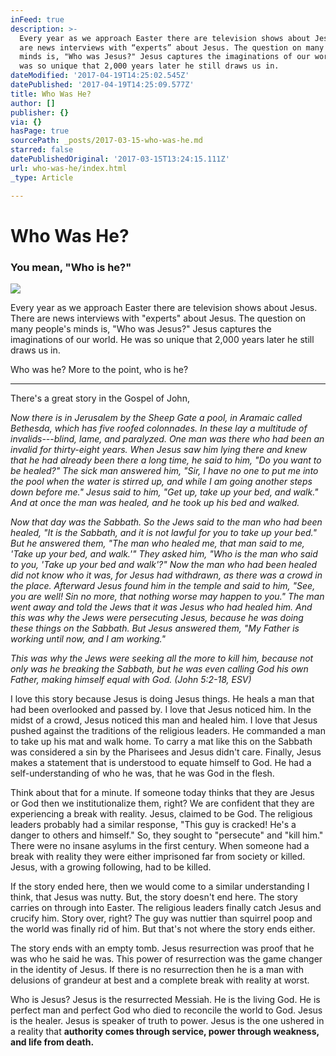 ```yaml
---
inFeed: true
description: >-
  Every year as we approach Easter there are television shows about Jesus. There
  are news interviews with “experts” about Jesus. The question on many people's
  minds is, "Who was Jesus?" Jesus captures the imaginations of our world. He
  was so unique that 2,000 years later he still draws us in.
dateModified: '2017-04-19T14:25:02.545Z'
datePublished: '2017-04-19T14:25:09.577Z'
title: Who Was He?
author: []
publisher: {}
via: {}
hasPage: true
sourcePath: _posts/2017-03-15-who-was-he.md
starred: false
datePublishedOriginal: '2017-03-15T13:24:15.111Z'
url: who-was-he/index.html
_type: Article

---
```

# Who Was He?

### You mean, "Who is he?"
![](https://imgflo.herokuapp.com/graph/2b2431f8e7ba7b0/ae2c790522ce9bc5540843ef14eb0801/croprotate.jpg?cropheight=2212&cropwidth=3316&degrees=0&input=https%3A%2F%2Fthe-grid-user-content.s3-us-west-2.amazonaws.com%2F365e5101-8aad-4680-b915-0b4159a8a4cc.jpg&x=0&y=0)

Every year as we approach Easter there are television shows about Jesus. There are news interviews with "experts" about Jesus. The question on many people's minds is, "Who was Jesus?" Jesus captures the imaginations of our world. He was so unique that 2,000 years later he still draws us in.

Who was he? More to the point, who is he?

---

There's a great story in the Gospel of John,

_Now there is in Jerusalem by the Sheep Gate a pool, in Aramaic called Bethesda, which has five roofed colonnades. In these lay a multitude of invalids---blind, lame, and paralyzed. One man was there who had been an invalid for thirty-eight years. When Jesus saw him lying there and knew that he had already been there a long time, he said to him, "Do you want to be healed?" The sick man answered him, "Sir, I have no one to put me into the pool when the water is stirred up, and while I am going another steps down before me." Jesus said to him, "Get up, take up your bed, and walk." And at once the man was healed, and he took up his bed and walked._

_Now that day was the Sabbath. So the Jews said to the man who had been healed, "It is the Sabbath, and it is not lawful for you to take up your bed." But he answered them, "The man who healed me, that man said to me, 'Take up your bed, and walk.'" They asked him, "Who is the man who said to you, 'Take up your bed and walk'?" Now the man who had been healed did not know who it was, for Jesus had withdrawn, as there was a crowd in the place. Afterward Jesus found him in the temple and said to him, "See, you are well! Sin no more, that nothing worse may happen to you." The man went away and told the Jews that it was Jesus who had healed him. And this was why the Jews were persecuting Jesus, because he was doing these things on the Sabbath. But Jesus answered them, "My Father is working until now, and I am working."_

_This was why the Jews were seeking all the more to kill him, because not only was he breaking the Sabbath, but he was even calling God his own Father, making himself equal with God. (John 5:2-18, ESV)_

I love this story because Jesus is doing Jesus things. He heals a man that had been overlooked and passed by. I love that Jesus noticed him. In the midst of a crowd, Jesus noticed this man and healed him. I love that Jesus pushed against the traditions of the religious leaders. He commanded a man to take up his mat and walk home. To carry a mat like this on the Sabbath was considered a sin by the Pharisees and Jesus didn't care. Finally, Jesus makes a statement that is understood to equate himself to God. He had a self-understanding of who he was, that he was God in the flesh.

Think about that for a minute. If someone today thinks that they are Jesus or God then we institutionalize them, right? We are confident that they are experiencing a break with reality. Jesus, claimed to be God. The religious leaders probably had a similar response, "This guy is cracked! He's a danger to others and himself." So, they sought to "persecute" and "kill him." There were no insane asylums in the first century. When someone had a break with reality they were either imprisoned far from society or killed. Jesus, with a growing following, had to be killed.

If the story ended here, then we would come to a similar understanding I think, that Jesus was nutty. But, the story doesn't end here. The story carries on through into Easter. The religious leaders finally catch Jesus and crucify him. Story over, right? The guy was nuttier than squirrel poop and the world was finally rid of him. But that's not where the story ends either.

The story ends with an empty tomb. Jesus resurrection was proof that he was who he said he was. This power of resurrection was the game changer in the identity of Jesus. If there is no resurrection then he is a man with delusions of grandeur at best and a complete break with reality at worst.

Who is Jesus? Jesus is the resurrected Messiah. He is the living God. He is perfect man and perfect God who died to reconcile the world to God. Jesus is the healer. Jesus is speaker of truth to power. Jesus is the one ushered in a reality that **authority comes through service, power through weakness, and life from death.**